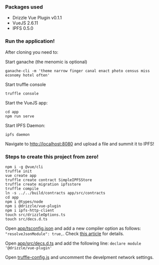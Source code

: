 ### Packages used

* Drizzle Vue Plugin v0.1.1
* VueJS 2.6.11
* IPFS 0.5.0

### Run the application!

After cloning you need to:

Start ganache (the menomic is optional)

```
ganache-cli -m 'theme narrow finger canal enact photo census miss economy hotel often'
```

Start truffle console

```
truffle console
```

Start the VueJS app:

```
cd app
npm run serve
```

Start IPFS Daemon:

```
ipfs daemon
```

Navigate to [http://localhost:8080](http://localhost:8080) and upload a file and summit it to IPFS!

### Steps to create this project from zero!

```
npm i -g @vue/cli
truffle init
vue create app
truffle create contract SimpleIPFSStore
truffle create migration ipfsstore
truffle compile
ln -s ../../build/contracts app/src/contracts
cd app
npm i @types/node
npm i @drizzle/vue-plugin
npm i ipfs-http-client
touch src/drizzleOptions.ts
touch src/decs.d.ts
```

Open [app/tsconfig.json](./app/tsconfig.json) and add a new compiler option as follows: `"resolveJsonModule": true,`. Check [this article](https://mariusschulz.com/blog/importing-json-modules-in-typescript) for details.

Open [app/src/decs.d.ts](./app/src/decs.d.ts) and add the following line: `declare module '@drizzle/vue-plugin'`

Open [truffle-config.js](./truffle-config.js) and uncomment the develpment network settings.
